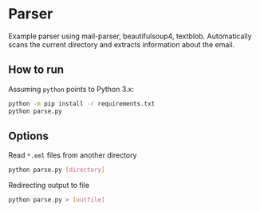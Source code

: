 Parser
= 

Example parser using mail-parser, beautifulsoup4, textblob. Automatically scans the current directory and extracts information about the email.  

## How to run  
Assuming `python` points to Python 3.x:  
```sh
python -m pip install -r requirements.txt
python parse.py
```

## Options
Read `*.eml` files from another directory
```sh
python parse.py [directory]
```

Redirecting output to file  
```sh
python parse.py > [outfile]
```
